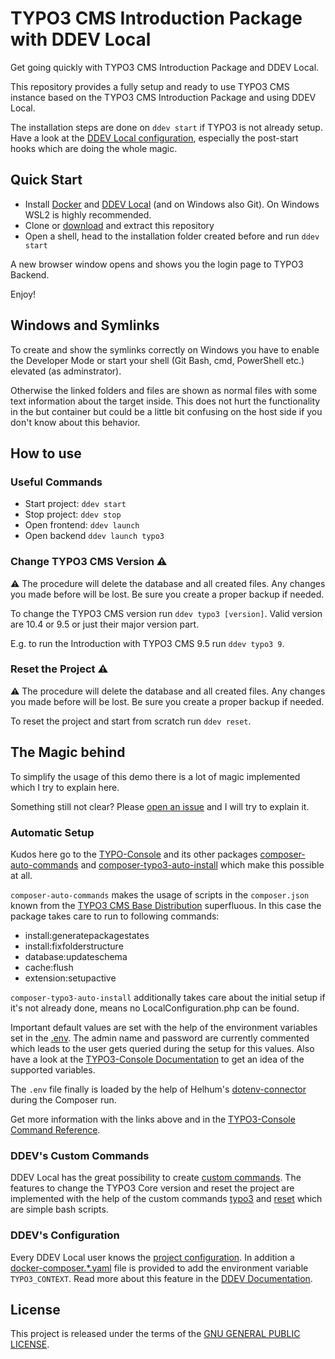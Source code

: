 # TYPO3 CMS Introduction Package with DDEV Local

Get going quickly with TYPO3 CMS Introduction Package and DDEV Local.

This repository provides a fully setup and ready to use TYPO3 CMS instance
based on the TYPO3 CMS Introduction Package and using DDEV Local.

The installation steps are done on `ddev start` if TYPO3 is not already setup.
Have a look at the [DDEV Local configuration](.ddev/config.yaml), especially
the post-start hooks which are doing the whole magic.

## Quick Start

* Install [Docker](https://docs.docker.com/#docker-products) and [DDEV Local](https://ddev.readthedocs.io/en/stable/)
  (and on Windows also Git). On Windows WSL2 is highly recommended.
* Clone or [download](https://github.com/GsTYPO3/introduction/archive/master.zip)
  and extract this repository
* Open a shell, head to the installation folder created before and run `ddev start`

A new browser window opens and shows you the login page to TYPO3 Backend.

Enjoy!

## Windows and Symlinks

To create and show the symlinks correctly on Windows you have to enable the
Developer Mode or start your shell (Git Bash, cmd, PowerShell etc.) elevated
(as adminstrator).

Otherwise the linked folders and files are shown as normal files with some text
information about the target inside. This does not hurt the functionality in
the but container but could be a little bit confusing on the host side if you
don't know about this behavior.

## How to use

### Useful Commands

* Start project: `ddev start`
* Stop project: `ddev stop`
* Open frontend: `ddev launch`
* Open backend `ddev launch typo3`

### Change TYPO3 CMS Version ⚠️

⚠️ The procedure will delete the database and all created files. Any changes you
made before will be lost. Be sure you create a proper backup if needed.

To change the TYPO3 CMS version run `ddev typo3 [version]`. Valid version are
10.4 or 9.5 or just their major version part.

E.g. to run the Introduction with TYPO3 CMS 9.5 run `ddev typo3 9`.

### Reset the Project ⚠️

⚠️ The procedure will delete the database and all created files. Any changes you
made before will be lost. Be sure you create a proper backup if needed.

To reset the project and start from scratch run `ddev reset`.

## The Magic behind

To simplify the usage of this demo there is a lot of magic implemented which I
try to explain here.

Something still not clear? Please [open an issue](https://github.com/GsTYPO3/introduction/issues/new/choose)
and I will try to explain it.

### Automatic Setup

Kudos here go to the [TYPO-Console](https://github.com/TYPO3-Console) and its
other packages [composer-auto-commands](https://github.com/TYPO3-Console/composer-auto-commands#readme)
and [composer-typo3-auto-install](https://github.com/TYPO3-Console/composer-typo3-auto-install#readme)
which make this possible at all.

`composer-auto-commands` makes the usage of scripts in the `composer.json` known
from the [TYPO3 CMS Base Distribution](https://github.com/TYPO3/TYPO3.CMS.BaseDistribution/blob/10.x/composer.json#L39-L47)
superfluous. In this case the package takes care to run to following commands:

* install:generatepackagestates
* install:fixfolderstructure
* database:updateschema
* cache:flush
* extension:setupactive

`composer-typo3-auto-install` additionally takes care about the initial setup if
it's not already done, means no LocalConfiguration.php can be found.

Important default values are set with the help of the environment variables set
in the [.env](.env). The admin name and password are currently commented which
leads to the user gets queried during the setup for this values. Also have a look
at the [TYPO3-Console Documentation](https://docs.typo3.org/p/helhum/typo3-console/master/en-us/CommandReference/InstallSetup.html)
to get an idea of the supported variables.

The `.env` file finally is loaded by the help of Helhum's [dotenv-connector](https://github.com/helhum/dotenv-connector#readme)
during the Composer run.

Get more information with the links above and in the [TYPO3-Console Command Reference](https://docs.typo3.org/p/helhum/typo3-console/master/en-us/CommandReference/Index.html).

### DDEV's Custom Commands

DDEV Local has the great possibility to create [custom commands](https://ddev.readthedocs.io/en/stable/users/extend/custom-commands/).
The features to change the TYPO3 Core version and reset the project are implemented
with the help of the custom commands [typo3](.ddev/commands/host/typo3) and
[reset](.ddev/commands/host/reset) which are simple bash scripts.

### DDEV's Configuration

Every DDEV Local user knows the [project configuration](.ddev/config.yaml). In
addition a [docker-composer.*.yaml](.ddev/docker-compose.environment.yaml) file is
provided to add the environment variable `TYPO3_CONTEXT`. Read more about this
feature in the [DDEV Documentation](https://ddev.readthedocs.io/en/stable/users/extend/custom-compose-files/).

## License

This project is released under the terms of the [GNU GENERAL PUBLIC LICENSE](LICENSE).
